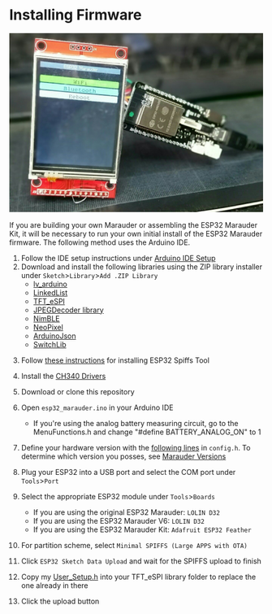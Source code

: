 # Installing Firmware

<p align="left">
  <img alt="ESP32 WROOM-32U" src="https://github.com/justcallmekoko/ESP32Marauder/blob/master/pictures/diy.png?raw=true" width="500">
</p>

If you are building your own Marauder or assembling the ESP32 Marauder Kit, it will be necessary to run your own initial install of the ESP32 Marauder firmware. The following method uses the Arduino IDE. 

1. Follow the IDE setup instructions under [Arduino IDE Setup](arduino-ide-setup)
2. Download and install the following libraries using the ZIP library installer under `Sketch`>`Library`>`Add .ZIP Library`
    - [lv_arduino](https://github.com/lvgl/lv_arduino)
    - [LinkedList](https://github.com/ivanseidel/LinkedList)
    - [TFT_eSPI](https://github.com/justcallmekoko/TFT_eSPI)
    - [JPEGDecoder library](https://github.com/Bodmer/JPEGDecoder)
    - [NimBLE](https://github.com/h2zero/NimBLE-Arduino)
    - [NeoPixel](https://github.com/adafruit/Adafruit_NeoPixel)
    - [ArduinoJson](https://github.com/bblanchon/ArduinoJson/releases/tag/v6.18.2)
    - [SwitchLib](https://github.com/justcallmekoko/SwitchLib/releases/latest)
<!---6. Install Bodmer's [TFT_eSPI](https://github.com/Bodmer/TFT_eSPI) library in your Arduino IDE--->
3. Follow [these instructions](https://github.com/me-no-dev/arduino-esp32fs-plugin) for installing ESP32 Spiffs Tool
4. Install the [CH340 Drivers](https://github.com/justcallmekoko/ESP32Marauder/blob/master/Drivers/CH34x_Install_Windows_v3_4.EXE)
5. Download or clone this repository
6. Open `esp32_marauder.ino` in your Arduino IDE
    - If you're using the analog battery measuring circuit, go to the MenuFunctions.h and change "#define BATTERY_ANALOG_ON" to 1
7. Define your hardware version with the [following lines](https://github.com/justcallmekoko/ESP32Marauder/blob/master/esp32_marauder/configs.h#L7) in `config.h`. To determine which version you posses, see [Marauder Versions](marauder-versions) 

8. Plug your ESP32 into a USB port and select the COM port under `Tools`>`Port`
9. Select the appropriate ESP32 module under `Tools`>`Boards`
    - If you are using the original ESP32 Marauder: `LOLIN D32`
    - If you are using the ESP32 Marauder V6: `LOLIN D32`
    - If you are using the ESP32 Marauder Kit: `Adafruit ESP32 Feather`
10. For partition scheme, select `Minimal SPIFFS (Large APPS with OTA)`
11. Click `ESP32 Sketch Data Upload` and wait for the SPIFFS upload to finish
12. Copy my [User_Setup.h](https://github.com/justcallmekoko/ESP32Marauder/blob/master/User_Setup.h) into your TFT_eSPI library folder to replace the one already in there
13. Click the upload button